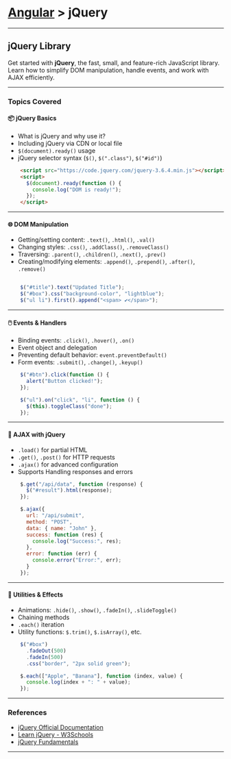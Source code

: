 # [Angular](../) > jQuery

---

## jQuery Library

Get started with **jQuery**, the fast, small, and feature-rich JavaScript library. Learn how to simplify DOM manipulation, handle events, and work with AJAX efficiently.

---

### Topics Covered

#### 📦 jQuery Basics

- What is jQuery and why use it?
- Including jQuery via CDN or local file
- `$(document).ready()` usage
- jQuery selector syntax (`$()`, `$(".class")`, `$("#id")`)

````html
    <script src="https://code.jquery.com/jquery-3.6.4.min.js"></script>
    <script>
      $(document).ready(function () {
        console.log("DOM is ready!");
      });
    </script>
````
---

#### 🌐 DOM Manipulation

- Getting/setting content: `.text()`, `.html()`, `.val()`
- Changing styles: `.css()`, `.addClass()`, `.removeClass()`
- Traversing: `.parent()`, `.children()`, `.next()`, `.prev()`
- Creating/modifying elements: `.append()`, `.prepend()`, `.after()`, `.remove()`

````javascript

    $("#title").text("Updated Title");
    $("#box").css("background-color", "lightblue");
    $("ul li").first().append("<span> ✔️</span>");

````
---

#### 🖱️ Events & Handlers

- Binding events: `.click()`, `.hover()`, `.on()`
- Event object and delegation
- Preventing default behavior: `event.preventDefault()`
- Form events: `.submit()`, `.change()`, `.keyup()`

````javascript
    $("#btn").click(function () {
      alert("Button clicked!");
    });

    $("ul").on("click", "li", function () {
      $(this).toggleClass("done");
    });
````
---

#### 📡 AJAX with jQuery

- `.load()` for partial HTML
- `.get()`, `.post()` for HTTP requests
- `.ajax()` for advanced configuration
- Supports Handling responses and errors

````javascript
    $.get("/api/data", function (response) {
      $("#result").html(response);
    });

    $.ajax({
      url: "/api/submit",
      method: "POST",
      data: { name: "John" },
      success: function (res) {
        console.log("Success:", res);
      },
      error: function (err) {
        console.error("Error:", err);
      }
    });
````
---

#### 🧪 Utilities & Effects

- Animations: `.hide()`, `.show()`, `.fadeIn()`, `.slideToggle()`
- Chaining methods
- `.each()` iteration
- Utility functions: `$.trim()`, `$.isArray()`, etc.

````javascript
    $("#box")
      .fadeOut(500)
      .fadeIn(500)
      .css("border", "2px solid green");

    $.each(["Apple", "Banana"], function (index, value) {
      console.log(index + ": " + value);
    });
````
---

### References

- [jQuery Official Documentation](https://api.jquery.com/)
- [Learn jQuery - W3Schools](https://www.w3schools.com/jquery/)
- [jQuery Fundamentals](https://learn.jquery.com/)

---
